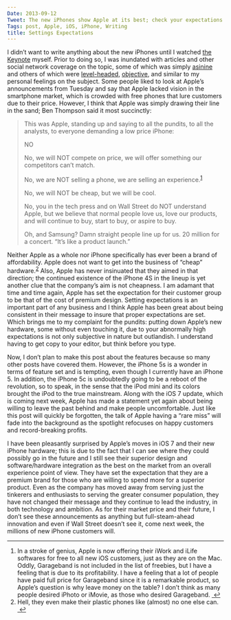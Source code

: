 ```yaml
---
Date: 2013-09-12
Tweet: The new iPhones show Apple at its best; check your expectations at the door.
Tags: post, Apple, iOS, iPhone, Writing
title: Settings Expectations
---
```


I didn’t want to write anything about the new iPhones until I watched <a href="https://www.apple.com/apple-events/september-2013/" title="Apple iPhone Keynote - Apple.com">the Keynote</a> myself. Prior to doing so, I was inundated with articles and other social network coverage on the topic, some of which was simply <a href="http://www.wired.com/business/2013/09/apple-annoucements/" title="Apple’s Reputation for Innovation Is Now Its Greatest Liability - Wired.com">asinine</a> and others of which were <a href="http://stratechery.com/2013/two-minutes-fifty-six-seconds/" title='Two Minutes, Fifty-Six Seconds - "Stratechery'>level-headed</a>, <a href="http://www.marco.org/2013/09/11/iphones" title="Yesterday's iPhones - Marco.org">objective</a>, and similar to my personal feelings on the subject. Some people liked to look at Apple’s announcements from Tuesday and say that Apple lacked vision in the smartphone market, which is crowded with free phones that lure customers due to their price. However, I think that Apple was simply drawing their line in the sand; Ben Thompson said it most succinctly:

<blockquote>
This was Apple, standing up and saying to all the pundits, to all the analysts, to everyone demanding a low price iPhone:

NO

No, we will NOT compete on price, we will offer something our competitors can’t match.

No, we are NOT selling a phone, we are selling an experience.<sup><a href="#fn:1" id="fnref:1" title="see footnote" class="footnote">1</a></sup>

No, we will NOT be cheap, but we will be cool.

No, you in the tech press and on Wall Street do NOT understand Apple, but we believe that normal people love us, love our products, and will continue to buy, start to buy, or aspire to buy.

Oh, and Samsung? Damn straight people line up for us. 20 million for a concert. “It’s like a product launch.”
</blockquote>

Neither Apple as a whole nor iPhone specifically has ever been a brand of affordability. Apple does not want to get into the business of “cheap” hardware.<sup><a href="#fn:2" id="fnref:2" title="see footnote" class="footnote">2</a></sup> Also, Apple has never insinuated that they aimed in that direction; the continued existence of the iPhone 4S in the lineup is yet another clue that the company’s aim is not cheapness. I am adamant that time and time again, Apple has set the expectation for their customer group to be that of the cost of premium design. Setting expectations is an important part of any business and I think Apple has been great about being consistent in their message to insure that proper expectations are set. Which brings me to my complaint for the pundits: putting down Apple’s new hardware, some without even touching it, due to your abnormally high expectations is not only subjective in nature but outlandish. I understand having to get copy to your editor, but think before you type.

Now, I don’t plan to make this post about the features because so many other posts have covered them. However, the iPhone 5s is a wonder in terms of feature set and is tempting, even though I currently have an iPhone 5. In addition, the iPhone 5c is undoubtedly going to be a reboot of the revolution, so to speak, in the sense that the iPod mini and its colors brought the iPod to the true mainstream. Along with the iOS 7 update, which is coming next week, Apple has made a statement yet again about being willing to leave the past behind and make people uncomfortable. Just like this post will quickly be forgotten, the talk of Apple having a “rare miss” will fade into the background as the spotlight refocuses on happy customers and record-breaking profits.

I have been pleasantly surprised by Apple’s moves in iOS 7 and their new iPhone hardware; this is due to the fact that I can see where they could possibly go in the future and I still see their superior design and software/hardware integration as the best on the market from an overall experience point of view. They have set the expectation that they are a premium brand for those who are willing to spend more for a superior product. Even as the company has moved away from serving just the tinkerers and enthusiasts to serving the greater consumer population, they have not changed their message and they continue to lead the industry, in both technology and ambition. As for their market price and their future, I don’t see these announcements as anything but full-steam-ahead innovation and even if Wall Street doesn’t see it, come next week, the millions of new iPhone customers will.

<div class="footnotes">
<hr>
<ol><li id="fn:1">
In a stroke of genius, Apple is now offering their iWork and iLife softwares for free to all new iOS customers, just as they are on the Mac. Oddly, Garageband is not included in the list of freebies, but I have a feeling that is due to its profitability. I have a feeling that a lot of people have paid full price for Garageband since it is a remarkable product, so Apple’s question is why leave money on the table? I don’t think as many people desired iPhoto or iMovie, as those who desired Garageband. <a href="#fnref:1" title="return to article" class="reversefootnote"> ↩</a>
</li>

<li id="fn:2">
Hell, they even make their plastic phones like (almost) no one else can. <a href="#fnref:2" title="return to article" class="reversefootnote"> ↩</a>
</li>

</ol></div>